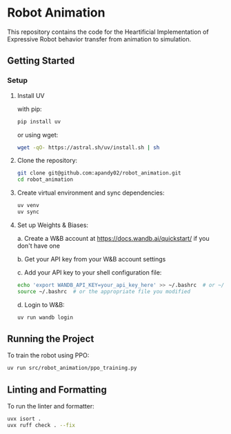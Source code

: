 # Robot Animation

This repository contains the code for the Heartificial Implementation of Expressive Robot behavior transfer from animation to simulation.

## Getting Started

### Setup

1. Install UV
   
   with pip:
   ```bash
   pip install uv
   ```
   or using wget:
   ```bash
   wget -qO- https://astral.sh/uv/install.sh | sh
   ```

2. Clone the repository:
   ```bash
   git clone git@github.com:apandy02/robot_animation.git
   cd robot_animation
   ```

3. Create virtual environment and sync dependencies:
   ```bash
   uv venv
   uv sync
   ```

4. Set up Weights & Biases:
   
   a. Create a W&B account at https://docs.wandb.ai/quickstart/ if you don't have one
   
   b. Get your API key from your W&B account settings
   
   c. Add your API key to your shell configuration file:
   ```bash
   echo 'export WANDB_API_KEY=your_api_key_here' >> ~/.bashrc  # or ~/.bash_profile or ~/.zshrc
   source ~/.bashrc  # or the appropriate file you modified
   ```
   
   d. Login to W&B:
   ```bash
   uv run wandb login
   ```

## Running the Project

To train the robot using PPO:

```bash
uv run src/robot_animation/ppo_training.py
```

## Linting and Formatting

To run the linter and formatter:

```bash
uvx isort .
uvx ruff check . --fix
```
